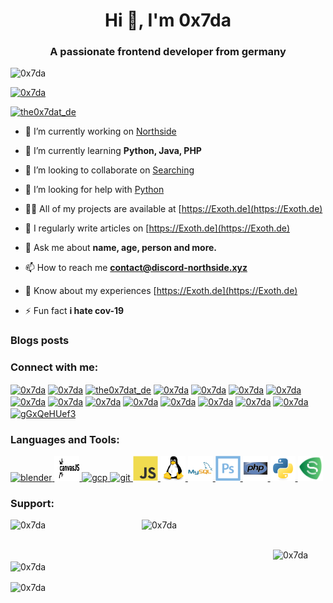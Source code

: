 <h1 align="center">Hi 👋, I'm 0x7da</h1>
<h3 align="center">A passionate frontend developer from germany</h3>

<p align="left"> <img src="https://komarev.com/ghpvc/?username=0x7da&label=Profile%20views&color=0e75b6&style=flat" alt="0x7da" /> </p>

<p align="left"> <a href="https://github.com/ryo-ma/github-profile-trophy"><img src="https://github-profile-trophy.vercel.app/?username=0x7da" alt="0x7da" /></a> </p>

<p align="left"> <a href="https://twitter.com/the0x7dat_de" target="blank"><img src="https://img.shields.io/twitter/follow/the0x7dat_de?logo=twitter&style=for-the-badge" alt="the0x7dat_de" /></a> </p>

- 🔭 I’m currently working on [Northside](https://discord.gg/gGxQeHUef3)

- 🌱 I’m currently learning **Python, Java, PHP**

- 👯 I’m looking to collaborate on [Searching](none.)

- 🤝 I’m looking for help with [Python](https://discordpy.readthedocs.io/)

- 👨‍💻 All of my projects are available at [https://Exoth.de](https://Exoth.de)

- 📝 I regularly write articles on [https://Exoth.de](https://Exoth.de)

- 💬 Ask me about **name, age, person and more.**

- 📫 How to reach me **contact@discord-northside.xyz**

- 📄 Know about my experiences [https://Exoth.de](https://Exoth.de)

- ⚡ Fun fact **i hate cov-19**

### Blogs posts
<!-- BLOG-POST-LIST:START -->
<!-- BLOG-POST-LIST:END -->

<h3 align="left">Connect with me:</h3>
<p align="left">
<a href="https://codepen.io/0x7da" target="blank"><img align="center" src="https://raw.githubusercontent.com/rahuldkjain/github-profile-readme-generator/master/src/images/icons/Social/codepen.svg" alt="0x7da" height="30" width="40" /></a>
<a href="https://dev.to/0x7da" target="blank"><img align="center" src="https://raw.githubusercontent.com/rahuldkjain/github-profile-readme-generator/master/src/images/icons/Social/devto.svg" alt="0x7da" height="30" width="40" /></a>
<a href="https://twitter.com/the0x7dat_de" target="blank"><img align="center" src="https://raw.githubusercontent.com/rahuldkjain/github-profile-readme-generator/master/src/images/icons/Social/twitter.svg" alt="the0x7dat_de" height="30" width="40" /></a>
<a href="https://linkedin.com/in/0x7da" target="blank"><img align="center" src="https://raw.githubusercontent.com/rahuldkjain/github-profile-readme-generator/master/src/images/icons/Social/linked-in-alt.svg" alt="0x7da" height="30" width="40" /></a>
<a href="https://stackoverflow.com/users/0x7da" target="blank"><img align="center" src="https://raw.githubusercontent.com/rahuldkjain/github-profile-readme-generator/master/src/images/icons/Social/stack-overflow.svg" alt="0x7da" height="30" width="40" /></a>
<a href="https://codesandbox.com/0x7da" target="blank"><img align="center" src="https://raw.githubusercontent.com/rahuldkjain/github-profile-readme-generator/master/src/images/icons/Social/codesandbox.svg" alt="0x7da" height="30" width="40" /></a>
<a href="https://kaggle.com/0x7da" target="blank"><img align="center" src="https://raw.githubusercontent.com/rahuldkjain/github-profile-readme-generator/master/src/images/icons/Social/kaggle.svg" alt="0x7da" height="30" width="40" /></a>
<a href="https://fb.com/0x7da" target="blank"><img align="center" src="https://raw.githubusercontent.com/rahuldkjain/github-profile-readme-generator/master/src/images/icons/Social/facebook.svg" alt="0x7da" height="30" width="40" /></a>
<a href="https://instagram.com/0x7da" target="blank"><img align="center" src="https://raw.githubusercontent.com/rahuldkjain/github-profile-readme-generator/master/src/images/icons/Social/instagram.svg" alt="0x7da" height="30" width="40" /></a>
<a href="https://dribbble.com/0x7da" target="blank"><img align="center" src="https://raw.githubusercontent.com/rahuldkjain/github-profile-readme-generator/master/src/images/icons/Social/dribbble.svg" alt="0x7da" height="30" width="40" /></a>
<a href="https://hashnode.com/0x7da" target="blank"><img align="center" src="https://raw.githubusercontent.com/rahuldkjain/github-profile-readme-generator/master/src/images/icons/Social/hashnode.svg" alt="0x7da" height="30" width="40" /></a>
<a href="https://www.youtube.com/c/0x7da" target="blank"><img align="center" src="https://raw.githubusercontent.com/rahuldkjain/github-profile-readme-generator/master/src/images/icons/Social/youtube.svg" alt="0x7da" height="30" width="40" /></a>
<a href="https://www.hackerrank.com/0x7da" target="blank"><img align="center" src="https://raw.githubusercontent.com/rahuldkjain/github-profile-readme-generator/master/src/images/icons/Social/hackerrank.svg" alt="0x7da" height="30" width="40" /></a>
<a href="https://www.leetcode.com/0x7da" target="blank"><img align="center" src="https://raw.githubusercontent.com/rahuldkjain/github-profile-readme-generator/master/src/images/icons/Social/leet-code.svg" alt="0x7da" height="30" width="40" /></a>
<a href="https://www.hackerearth.com/0x7da" target="blank"><img align="center" src="https://raw.githubusercontent.com/rahuldkjain/github-profile-readme-generator/master/src/images/icons/Social/hackerearth.svg" alt="0x7da" height="30" width="40" /></a>
<a href="https://discord.gg/gGxQeHUef3" target="blank"><img align="center" src="https://raw.githubusercontent.com/rahuldkjain/github-profile-readme-generator/master/src/images/icons/Social/discord.svg" alt="gGxQeHUef3" height="30" width="40" /></a>
</p>

<h3 align="left">Languages and Tools:</h3>
<p align="left"> <a href="https://www.blender.org/" target="_blank" rel="noreferrer"> <img src="https://download.blender.org/branding/community/blender_community_badge_white.svg" alt="blender" width="40" height="40"/> </a> <a href="https://canvasjs.com" target="_blank" rel="noreferrer"> <img src="https://raw.githubusercontent.com/Hardik0307/Hardik0307/master/assets/canvasjs-charts.svg" alt="canvasjs" width="40" height="40"/> </a> <a href="https://cloud.google.com" target="_blank" rel="noreferrer"> <img src="https://www.vectorlogo.zone/logos/google_cloud/google_cloud-icon.svg" alt="gcp" width="40" height="40"/> </a> <a href="https://git-scm.com/" target="_blank" rel="noreferrer"> <img src="https://www.vectorlogo.zone/logos/git-scm/git-scm-icon.svg" alt="git" width="40" height="40"/> </a> <a href="https://developer.mozilla.org/en-US/docs/Web/JavaScript" target="_blank" rel="noreferrer"> <img src="https://raw.githubusercontent.com/devicons/devicon/master/icons/javascript/javascript-original.svg" alt="javascript" width="40" height="40"/> </a> <a href="https://www.linux.org/" target="_blank" rel="noreferrer"> <img src="https://raw.githubusercontent.com/devicons/devicon/master/icons/linux/linux-original.svg" alt="linux" width="40" height="40"/> </a> <a href="https://www.mysql.com/" target="_blank" rel="noreferrer"> <img src="https://raw.githubusercontent.com/devicons/devicon/master/icons/mysql/mysql-original-wordmark.svg" alt="mysql" width="40" height="40"/> </a> <a href="https://www.photoshop.com/en" target="_blank" rel="noreferrer"> <img src="https://raw.githubusercontent.com/devicons/devicon/master/icons/photoshop/photoshop-line.svg" alt="photoshop" width="40" height="40"/> </a> <a href="https://www.php.net" target="_blank" rel="noreferrer"> <img src="https://raw.githubusercontent.com/devicons/devicon/master/icons/php/php-original.svg" alt="php" width="40" height="40"/> </a> <a href="https://www.python.org" target="_blank" rel="noreferrer"> <img src="https://raw.githubusercontent.com/devicons/devicon/master/icons/python/python-original.svg" alt="python" width="40" height="40"/> </a> <a href="https://scully.io/" target="_blank" rel="noreferrer"> <img src="https://raw.githubusercontent.com/scullyio/scully/main/assets/logos/SVG/scullyio-icon.svg" alt="scully" width="40" height="40"/> </a> </p>

<h3 align="left">Support:</h3>
<p><a href="https://www.buymeacoffee.com/0x7da"> <img align="left" src="https://cdn.buymeacoffee.com/buttons/v2/default-yellow.png" height="50" width="210" alt="0x7da" /></a><a href="https://ko-fi.com/0x7da"> <img align="left" src="https://cdn.ko-fi.com/cdn/kofi3.png?v=3" height="50" width="210" alt="0x7da" /></a></p><br><br>

<p><img align="left" src="https://github-readme-stats.vercel.app/api/top-langs?username=0x7da&show_icons=true&locale=en&layout=compact" alt="0x7da" /></p>

<p>&nbsp;<img align="center" src="https://github-readme-stats.vercel.app/api?username=0x7da&show_icons=true&locale=en" alt="0x7da" /></p>

<p><img align="center" src="https://github-readme-streak-stats.herokuapp.com/?user=0x7da&" alt="0x7da" /></p>

